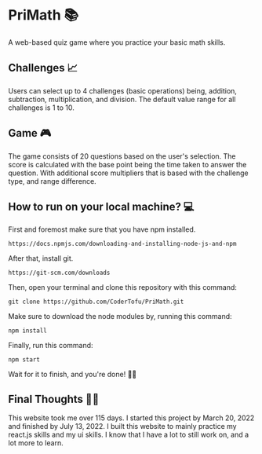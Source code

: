 # PriMath 📚
A web-based quiz game where you practice your basic math skills.

## Challenges 📈
Users can select up to 4 challenges (basic operations) being, addition, subtraction, multiplication, and division.
The default value range for all challenges is 1 to 10.

## Game 🎮
The game consists of 20 questions based on the user's selection.
The score is calculated with the base point being the time taken to answer the question.
With additional score multipliers that is based with the challenge type, and range difference.

## How to run on your local machine? 💻
First and foremost make sure that you have npm installed.

`https://docs.npmjs.com/downloading-and-installing-node-js-and-npm`

After that, install git. 

`https://git-scm.com/downloads`

Then, open your terminal and clone this repository with this command:

`git clone https://github.com/CoderTofu/PriMath.git`

Make sure to download the node modules by, running this command:

`npm install`

Finally, run this command:

`npm start`

Wait for it to finish, and you're done! 🎉🎉

## Final Thoughts 🤔💭
This website took me over 115 days. I started this project by March 20, 2022 and finished by July 13, 2022.
I built this website to mainly practice my react.js skills and my ui skills.
I know that I have a lot to still work on, and a lot more to learn.
